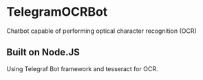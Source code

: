# TelegramOCRBot
 Chatbot capable of performing optical character recognition (OCR)
 
 
## Built on Node.JS
 Using Telegraf Bot framework and tesseract for OCR.
 

